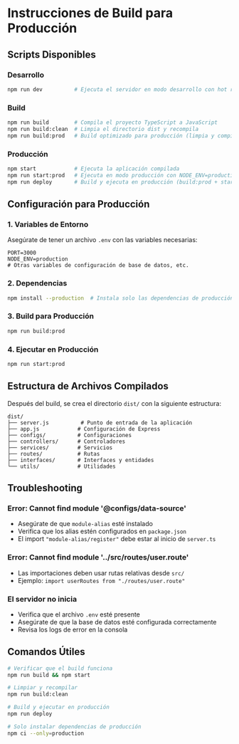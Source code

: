 # Instrucciones de Build para Producción

## Scripts Disponibles

### Desarrollo
```bash
npm run dev          # Ejecuta el servidor en modo desarrollo con hot reload
```

### Build
```bash
npm run build        # Compila el proyecto TypeScript a JavaScript
npm run build:clean  # Limpia el directorio dist y recompila
npm run build:prod   # Build optimizado para producción (limpia y compila)
```

### Producción
```bash
npm start            # Ejecuta la aplicación compilada
npm run start:prod   # Ejecuta en modo producción con NODE_ENV=production
npm run deploy       # Build y ejecuta en producción (build:prod + start:prod)
```

## Configuración para Producción

### 1. Variables de Entorno
Asegúrate de tener un archivo `.env` con las variables necesarias:
```env
PORT=3000
NODE_ENV=production
# Otras variables de configuración de base de datos, etc.
```

### 2. Dependencias
```bash
npm install --production  # Instala solo las dependencias de producción
```

### 3. Build para Producción
```bash
npm run build:prod
```

### 4. Ejecutar en Producción
```bash
npm run start:prod
```

## Estructura de Archivos Compilados

Después del build, se crea el directorio `dist/` con la siguiente estructura:
```
dist/
├── server.js          # Punto de entrada de la aplicación
├── app.js            # Configuración de Express
├── configs/          # Configuraciones
├── controllers/      # Controladores
├── services/         # Servicios
├── routes/           # Rutas
├── interfaces/       # Interfaces y entidades
└── utils/            # Utilidades
```

## Troubleshooting

### Error: Cannot find module '@configs/data-source'
- Asegúrate de que `module-alias` esté instalado
- Verifica que los alias estén configurados en `package.json`
- El import `"module-alias/register"` debe estar al inicio de `server.ts`

### Error: Cannot find module '../src/routes/user.route'
- Las importaciones deben usar rutas relativas desde `src/`
- Ejemplo: `import userRoutes from "./routes/user.route"`

### El servidor no inicia
- Verifica que el archivo `.env` esté presente
- Asegúrate de que la base de datos esté configurada correctamente
- Revisa los logs de error en la consola

## Comandos Útiles

```bash
# Verificar que el build funciona
npm run build && npm start

# Limpiar y recompilar
npm run build:clean

# Build y ejecutar en producción
npm run deploy

# Solo instalar dependencias de producción
npm ci --only=production
``` 